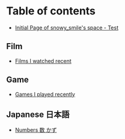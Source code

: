 # Table of contents

* [Initial Page of snowy\_smile's space - Test](README.md)

## Film

* [Films I watched recent](film/recently.md)

## Game

* [Games I played recently](game/recently.md)

## Japanese 日本語

* [Numbers 数 かず](japanese-ri-ben-yu/test-new-page.md)


